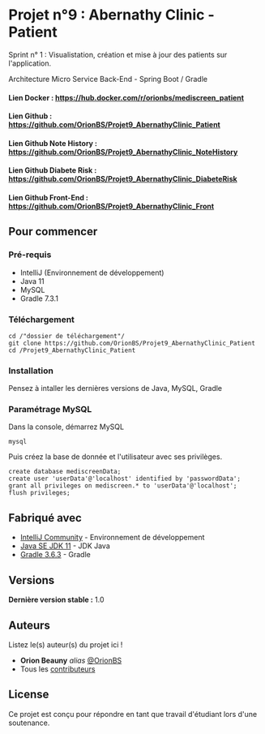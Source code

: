 # Projet n°9 : Abernathy Clinic - Patient

Sprint n° 1 : Visualistation, création et mise à jour des patients sur l'application.

Architecture Micro Service Back-End - Spring Boot / Gradle

#### Lien Docker : https://hub.docker.com/r/orionbs/mediscreen_patient

#### Lien Github : https://github.com/OrionBS/Projet9_AbernathyClinic_Patient

#### Lien Github Note History : https://github.com/OrionBS/Projet9_AbernathyClinic_NoteHistory
#### Lien Github Diabete Risk : https://github.com/OrionBS/Projet9_AbernathyClinic_DiabeteRisk
#### Lien Github Front-End : https://github.com/OrionBS/Projet9_AbernathyClinic_Front

## Pour commencer

### Pré-requis

- IntelliJ (Environnement de développement)
- Java 11
- MySQL
- Gradle 7.3.1

### Téléchargement

```
cd /"dossier de téléchargement"/
git clone https://github.com/OrionBS/Projet9_AbernathyClinic_Patient
cd /Projet9_AbernathyClinic_Patient
```

### Installation

Pensez à intaller les dernières versions de Java, MySQL, Gradle

### Paramétrage MySQL

Dans la console, démarrez MySQL
```
mysql
```
Puis créez la base de donnée et l'utilisateur avec ses privilèges.
```
create database mediscreenData;
create user 'userData'@'localhost' identified by 'passwordData';
grant all privileges on mediscreen.* to 'userData'@'localhost';
flush privileges;
```

## Fabriqué avec

* [IntelliJ Community](https://www.jetbrains.com/idea/download/#section=windows) - Environnement de développement
* [Java SE JDK 11](https://www.oracle.com/java/technologies/javase-jdk11-downloads.html) - JDK Java
* [Gradle 3.6.3](https://gradle.org/install/) - Gradle

## Versions

**Dernière version stable :** 1.0

## Auteurs
Listez le(s) auteur(s) du projet ici !
* **Orion Beauny** _alias_ [@OrionBS](https://github.com/OrionBS)
* Tous les [contributeurs](https://github.com/OrionBS/Projet9_AbernathyClinic_Patient/contributors)

## License

Ce projet est conçu pour répondre en tant que travail d'étudiant lors d'une soutenance.

